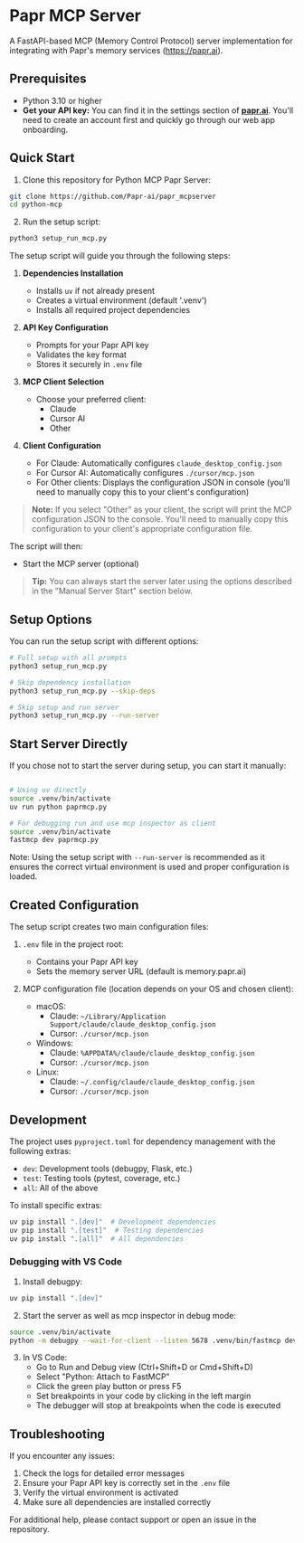 # Papr MCP Server

A FastAPI-based MCP (Memory Control Protocol) server implementation for integrating with Papr's memory services (https://papr.ai).

## Prerequisites

- Python 3.10 or higher
- **Get your API key:** You can find it in the settings section of **[papr.ai](https://papr.ai)**. You'll need to create an account first and quickly go through our web app onboarding.

## Quick Start

1. Clone this repository for Python MCP Papr Server:
```bash
git clone https://github.com/Papr-ai/papr_mcpserver
cd python-mcp
```

2. Run the setup script:
```bash
python3 setup_run_mcp.py
```

The setup script will guide you through the following steps:

1. **Dependencies Installation**
   - Installs `uv` if not already present
   - Creates a virtual environment (default '.venv')
   - Installs all required project dependencies

2. **API Key Configuration**
   - Prompts for your Papr API key
   - Validates the key format
   - Stores it securely in `.env` file

3. **MCP Client Selection**
   - Choose your preferred client:
     - Claude
     - Cursor AI
     - Other

4. **Client Configuration**
   - For Claude: Automatically configures `claude_desktop_config.json`
   - For Cursor AI: Automatically configures `./cursor/mcp.json`
   - For Other clients: Displays the configuration JSON in console (you'll need to manually copy this to your client's configuration)

> **Note:** If you select "Other" as your client, the script will print the MCP configuration JSON to the console. You'll need to manually copy this configuration to your client's appropriate configuration file.

The script will then:
- Start the MCP server (optional)


> **Tip:** You can always start the server later using the options described in the "Manual Server Start" section below.

## Setup Options

You can run the setup script with different options:

```bash
# Full setup with all prompts
python3 setup_run_mcp.py

# Skip dependency installation
python3 setup_run_mcp.py --skip-deps

# Skip setup and run server 
python3 setup_run_mcp.py --run-server
```

## Start Server Directly

If you chose not to start the server during setup, you can start it manually:

```bash

# Using uv directly
source .venv/bin/activate
uv run python paprmcp.py

# For debugging run and use mcp inspector as client
source .venv/bin/activate
fastmcp dev paprmcp.py
```

Note: Using the setup script with `--run-server` is recommended as it ensures the correct virtual environment is used and proper configuration is loaded.

## Created Configuration

The setup script creates two main configuration files:

1. `.env` file in the project root:
   - Contains your Papr API key
   - Sets the memory server URL (default is memory.papr.ai)

2. MCP configuration file (location depends on your OS and chosen client):
   - macOS: 
     - Claude: `~/Library/Application Support/claude/claude_desktop_config.json`
     - Cursor: `./cursor/mcp.json`
   - Windows:
     - Claude: `%APPDATA%/claude/claude_desktop_config.json`
     - Cursor: `./cursor/mcp.json`
   - Linux:
     - Claude: `~/.config/claude/claude_desktop_config.json`
     - Cursor: `./cursor/mcp.json`

## Development

The project uses `pyproject.toml` for dependency management with the following extras:
- `dev`: Development tools (debugpy, Flask, etc.)
- `test`: Testing tools (pytest, coverage, etc.)
- `all`: All of the above

To install specific extras:
```bash
uv pip install ".[dev]"  # Development dependencies
uv pip install ".[test]"  # Testing dependencies
uv pip install ".[all]"  # All dependencies
```
### Debugging with VS Code

1. Install debugpy:
```bash
uv pip install ".[dev]" 
```

2. Start the server as well as mcp inspector in debug mode:
```bash
source .venv/bin/activate
python -m debugpy --wait-for-client --listen 5678 .venv/bin/fastmcp dev paprmcp.py
```

3. In VS Code:
   - Go to Run and Debug view (Ctrl+Shift+D or Cmd+Shift+D)
   - Select "Python: Attach to FastMCP"
   - Click the green play button or press F5
   - Set breakpoints in your code by clicking in the left margin
   - The debugger will stop at breakpoints when the code is executed


## Troubleshooting

If you encounter any issues:

1. Check the logs for detailed error messages
2. Ensure your Papr API key is correctly set in the `.env` file
3. Verify the virtual environment is activated
4. Make sure all dependencies are installed correctly

For additional help, please contact support or open an issue in the repository.


